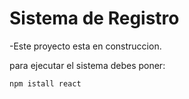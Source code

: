 <h1>Sistema de Registro</h1>

-Este proyecto esta en construccion.

para ejecutar el sistema debes poner:

```npm istall react```
